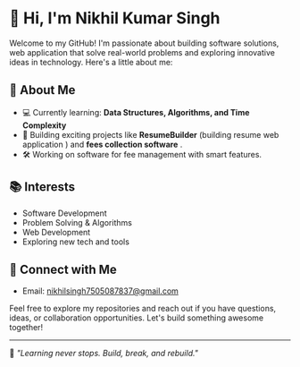 # 👋 Hi, I'm Nikhil Kumar Singh

Welcome to my GitHub! I'm passionate about building software solutions, web application that solve real-world problems and exploring innovative ideas in technology. Here's a little about me:  

## 🚀 About Me  
- 💻 Currently learning: **Data Structures, Algorithms, and Time Complexity**  
- 🌱 Building exciting projects like **ResumeBuilder** (building resume web application ) and **fees collection software** .  
- 🛠️ Working on software for fee management with smart features.  

## 📚 Interests  
- Software Development  
- Problem Solving & Algorithms  
- Web Development  
- Exploring new tech and tools  




## 🔗 Connect with Me  

- Email: nikhilsingh7505087837@gmail.com 

Feel free to explore my repositories and reach out if you have questions, ideas, or collaboration opportunities. Let's build something awesome together!  

---
🌟 *"Learning never stops. Build, break, and rebuild."*


<!---
NikhilSingh750/NikhilSingh750 is a ✨ special ✨ repository because its `README.md` (this file) appears on your GitHub profile.
You can click the Preview link to take a look at your changes.
--->
